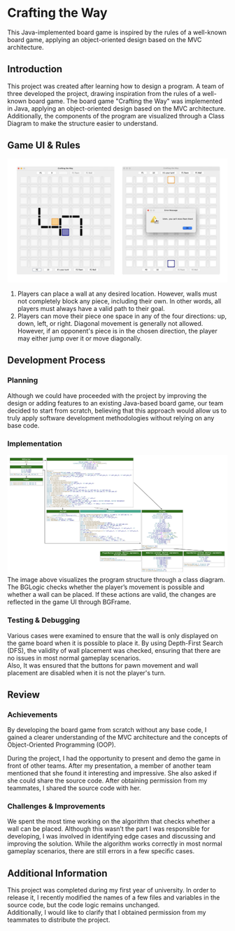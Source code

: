 # Crafting the Way
This Java-implemented board game is inspired by the rules of a well-known board game, applying an object-oriented design based on the MVC architecture.

## Introduction
This project was created after learning how to design a program.
A team of three developed the project, drawing inspiration from the rules of a well-known board game.
The board game "Crafting the Way" was implemented in Java, applying an object-oriented design based on the MVC architecture.
Additionally, the components of the program are visualized through a Class Diagram to make the structure easier to understand.


## Game UI & Rules

![Game UI](https://github.com/highlees/crafting-the-way/blob/main/game-ui.jpg)
1. Players can place a wall at any desired location. However, walls must not completely block any piece, including their own. In other words, all players must always have a valid path to their goal.
2. Players can move their piece one space in any of the four directions: up, down, left, or right. Diagonal movement is generally not allowed. However, if an opponent's piece is in the chosen direction, the player may either jump over it or move diagonally.


## Development Process

### Planning
Although we could have proceeded with the project by improving the design or adding features to an existing Java-based board game, 
our team decided to start from scratch, believing that this approach would allow us to truly apply software development methodologies without relying on any base code.

### Implementation
![Class Diagram](https://github.com/highlees/crafting-the-way/blob/main/class-diagram.png)
The image above visualizes the program structure through a class diagram.  
The BGLogic checks whether the player’s movement is possible and whether a wall can be placed. If these actions are valid, the changes are reflected in the game UI through BGFrame.

### Testing & Debugging
Various cases were examined to ensure that the wall is only displayed on the game board when it is possible to place it. 
By using Depth-First Search (DFS), the validity of wall placement was checked, 
ensuring that there are no issues in most normal gameplay scenarios.  
Also, It was ensured that the buttons for pawn movement and wall placement are disabled when it is not the player's turn.


## Review

### Achievements
By developing the board game from scratch without any base code, 
I gained a clearer understanding of the MVC architecture and the concepts of Object-Oriented Programming (OOP). 

During the project, I had the opportunity to present and demo the game in front of other teams. 
After my presentation, a member of another team mentioned that she found it interesting and impressive. 
She also asked if she could share the source code. After obtaining permission from my teammates, I shared the source code with her.

### Challenges & Improvements
We spent the most time working on the algorithm that checks whether a wall can be placed. 
Although this wasn’t the part I was responsible for developing, 
I was involved in identifying edge cases and discussing and improving the solution. 
While the algorithm works correctly in most normal gameplay scenarios, there are still errors in a few specific cases.


## Additional Information
  
This project was completed during my first year of university. In order to release it, I recently modified the names of a few files and variables in the source code, but the code logic remains unchanged.  
Additionally, I would like to clarify that I obtained permission from my teammates to distribute the project.
